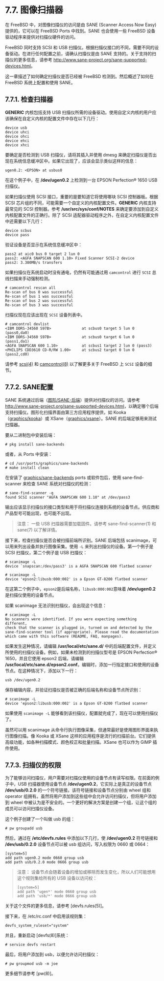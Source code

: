# 7.7. 图像扫描器

在 FreeBSD 中，对图像扫描仪的访问是由 SANE (Scanner Access Now Easy) 提供的，它可以在 FreeBSD Ports 中找到。SANE 也会使用一些 FreeBSD 设备驱动程序来提供对扫描仪硬件的访问。

FreeBSD 同时支持 SCSI 和 USB 扫描仪。根据扫描仪接口的不同，需要不同的设备驱动。在进行任何配置之前，请确认扫描仪是由 SANE 支持的。关于支持的扫描仪的更多信息，请参考 <http://www.sane-project.org/sane-supported-devices.html>。

这一章描述了如何确定扫描仪是否已经被 FreeBSD 检测到。然后概述了如何在 FreeBSD 系统上配置和使用 SANE。

## 7.7.1. 检查扫描器

**GENERIC** 内核包括支持 USB 扫描仪所需的设备驱动。使用自定义内核的用户应该确保在自定义内核的配置文件中存在以下几行：

```
device usb
device uhci
device ohci
device ehci
device xhci
```

要确定是否检测到 USB 扫描仪，请将其插入并使用 dmesg 来确定扫描仪是否出现在系统信息缓冲区中。如果它出现了，应该会显示类似这样的信息：

```
ugen0.2: <EPSON> at usbus0
```

在这个例子中，在 **/dev/ugen0.2** 上检测到一台 EPSON Perfection® 1650 USB扫描仪。

如果扫描仪使用 SCSI 接口，重要的是要知道它将使用哪块 SCSI 控制器板。根据 SCSI 芯片组的不同，可能需要一个自定义的内核配置文件。**GENERIC** 内核支持最常见的 SCSI 控制器。参考 **/usr/src/sys/conf/NOTES** 来确定要添加到自定义内核配置文件的正确行。除了 SCSI 适配器驱动程序之外，在自定义内核配置文件中还需要以下几行：

```
device scbus
device pass
```

验证设备是否显示在系统信息缓冲区中：

```
pass2 at aic0 bus 0 target 2 lun 0
pass2: <AGFA SNAPSCAN 600 1.10> Fixed Scanner SCSI-2 device
pass2: 3.300MB/s transfers
```

如果扫描仪在系统启动时没有通电，仍然有可能通过用 `camcontrol` 进行 `SCSI` 总线扫描来手动强制检测。

```
# camcontrol rescan all
Re-scan of bus 0 was successful
Re-scan of bus 1 was successful
Re-scan of bus 2 was successful
Re-scan of bus 3 was successful
```

扫描仪现在应该出现在 `SCSI` 设备列表中。

```
# camcontrol devlist
<IBM DDRS-34560 S97B>              at scbus0 target 5 lun 0 (pass0,da0)
<IBM DDRS-34560 S97B>              at scbus0 target 6 lun 0 (pass1,da1)
<AGFA SNAPSCAN 600 1.10>           at scbus1 target 2 lun 0 (pass3)
<PHILIPS CDD3610 CD-R/RW 1.00>     at scbus2 target 0 lun 0 (pass2,cd0)
```

请参考 [scsi(4)]() 和 [camcontrol(8)]() 以了解更多关于 FreeBSD 上 `SCSI` 设备的细节。

## 7.7.2. SANE配置

SANE 系统通过后端（[图形/SANE-后端]()）提供对扫描仪的访问。请参考 <http://www.sane-project.org/sane-supported-devices.html>，以确定哪个后端支持扫描仪。图形化扫描界面由第三方应用程序提供，如 Kooka（[graphics/kooka]()）或 XSane（[graphics/xsane]()）。SANE 的后端足够用来测试扫描器。

要从二进制包中安装后端：

```
# pkg install sane-backends
```

或者，从 Ports 中安装：

```
# cd /usr/ports/graphics/sane-backends
# make install clean
```

在安装了 [graphics/sane-backends]()  ports 或软件包后，使用 sane-find-scanner 来检查 SANE 系统对扫描仪的检测：

```
# sane-find-scanner -q
found SCSI scanner "AGFA SNAPSCAN 600 1.10" at /dev/pass3
```

输出应该显示扫描仪的接口类型和用于将扫描仪连接到系统的设备节点。供应商和产品型号可能出现，也可能不出现。

> 注意：
>一些 USB 扫描器需要加载固件。请参考 sane-find-scanner(1) 和 sane(7) 以了解详情。

接下来，检查扫描仪是否会被扫描前端所识别。SANE 后端包括 scanimage，可以用来列出设备并执行图像采集。使用 `-L` 来列出扫描仪的设备。第一个例子是 SCSI 扫描仪，第二个例子是 USB 扫描仪：

```
# scanimage -L
device `snapscan:/dev/pass3' is a AGFA SNAPSCAN 600 flatbed scanner

# scanimage -L
device 'epson2:libusb:000:002' is a Epson GT-8200 flatbed scanner
```

在这第二个例子中，`epson2`是后端名称，`libusb:000:002`意味着 **/dev/ugen0.2** 是扫描仪使用的设备节点。

如果 scanimage 无法识别扫描仪，会出现这个信息：

```
# scanimage -L
No scanners were identified. If you were expecting something different,
check that the scanner is plugged in, turned on and detected by the
sane-find-scanner tool (if appropriate). Please read the documentation
which came with this software (README, FAQ, manpages).
```

如果发生这种情况，请编辑 **/usr/local/etc/sane.d/** 中的后端配置文件，并定义所使用的扫描仪设备。例如，如果未检测到的扫描仪型号是 EPSON Perfection® 1650，并且它使用 epson2 后端，请编辑 **/usr/local/etc/sane.d/epson2.conf**。编辑时，添加一行指定接口和使用的设备节点。在这种情况下，添加以下一行：

```
usb /dev/ugen0.2
```

保存编辑内容，并验证扫描仪是否被正确的后端名称和设备节点所识别：

```
# scanimage -L
device 'epson2:libusb:000:002' is a Epson GT-8200 flatbed scanner
```

如果使用 `scanimage -L` 能够看到该扫描仪，配置就完成了，现在可以使用扫描仪了。

虽然可以用 scanimage 从命令行执行图像采集，但通常最好是使用图形界面来执行图像扫描。像 Kooka 或 XSane 这样的应用程序是流行的扫描前台。它们提供高级功能，如各种扫描模式、颜色校正和批量扫描。XSane 也可以作为 GIMP 插件使用。

## 7.7.3. 扫描仪的权限

为了能够访问扫描仪，用户需要对扫描仪使用的设备节点有读写权限。在前面的例子中，USB 扫描器使用设备节点 **/dev/ugen0.2**，它实际上是真正的设备节点 **/dev/usb/0.2.0** 的一个符号链接。该符号链接和设备节点分别由 wheel 组和 operator 组拥有。虽然将用户添加到这些组中会允许访问扫描仪，但将用户添加到 wheel 中被认为是不安全的。一个更好的解决方案是创建一个组，让这个组的成员可以访问扫描仪设备。

这个例子创建了一个叫做 usb 的组：

```
# pw groupadd usb
```

然后，通过在 **/etc/devfs.rules** 中添加以下几行，使 **/dev/ugen0.2** 符号链接和 **/dev/usb/0.2.0** 设备节点可以被 usb 组访问，写入权限为 0660 或 0664：

```
[system=5]
add path ugen0.2 mode 0660 group usb
add path usb/0.2.0 mode 0666 group usb
```

>注意：
>设备节点会随着设备的增加或移除而发生变化，所以人们可能想用这个规则集给所有的 USB 设备以访问权：
>
> ```
> [system=5]
> add path 'ugen*' mode 0660 group usb
> add path 'usb/*' mode 0666 group usb
> ```

关于这个文件的更多信息，请参考 [devfs.rules(5)]。

接下来，在 /etc/rc.conf 中启用该规则集：

```
devfs_system_ruleset="system"
```

并且，重新启动 [devfs(8)]系统：

```
# service devfs restart
```

最后，将用户添加到 usb，以便允许访问扫描仪：

```
# pw groupmod usb -m joe
```

更多细节请参考 [pw(8)]。
